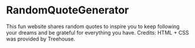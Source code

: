 # RandomQuoteGenerator
This fun website shares random quotes to inspire you to keep following your dreams and be grateful for everything you have. 
Credits: HTML + CSS was provided by Treehouse. 
